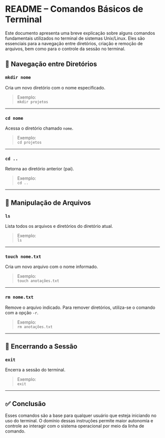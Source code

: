 # README – Comandos Básicos de Terminal

Este documento apresenta uma breve explicação sobre alguns comandos fundamentais utilizados no terminal de sistemas Unix/Linux. Eles são essenciais para a navegação entre diretórios, criação e remoção de arquivos, bem como para o controle da sessão no terminal.

## 📁 Navegação entre Diretórios

### `mkdir nome`
Cria um novo diretório com o nome especificado.

> Exemplo:  
> `mkdir projetos`

---

### `cd nome`
Acessa o diretório chamado `nome`.

> Exemplo:  
> `cd projetos`

---

### `cd ..`
Retorna ao diretório anterior (pai).

> Exemplo:  
> `cd ..`

---

## 📄 Manipulação de Arquivos

### `ls`
Lista todos os arquivos e diretórios do diretório atual.

> Exemplo:  
> `ls`

---

### `touch nome.txt`
Cria um novo arquivo com o nome informado.

> Exemplo:  
> `touch anotações.txt`

---

### `rm nome.txt`
Remove o arquivo indicado. Para remover diretórios, utiliza-se o comando com a opção `-r`.

> Exemplo:  
> `rm anotações.txt`

---

## 🚪 Encerrando a Sessão

### `exit`
Encerra a sessão do terminal.

> Exemplo:  
> `exit`

---

## ✅ Conclusão

Esses comandos são a base para qualquer usuário que esteja iniciando no uso do terminal. O domínio dessas instruções permite maior autonomia e controle ao interagir com o sistema operacional por meio da linha de comando.


